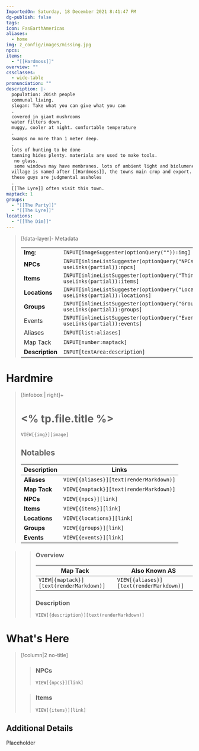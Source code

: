```yaml
---
ImportedOn: Saturday, 18 December 2021 8:41:47 PM
dg-publish: false
tags: 
icon: FasEarthAmericas
aliases:
  - home
img: z_config/images/missing.jpg
npcs: 
items:
  - "[[Hardmoss]]"
overview: ""
cssclasses:
  - wide-table
pronunciation: ""
description: |-
  population: 20ish people
  communal living.
  slogan: Take what you can give what you can
  .
  covered in giant mushrooms
  water filters down, 
  muggy, cooler at night. comfortable temperature
  .
  swamps no more than 1 meter deep.
  .
  lots of hunting to be done
  tanning hides plenty. materials are used to make tools.
   no glass.
   some windows may have membranes. lots of ambient light and biolumenescence
  village is named after [[Hardmoss]], the towns main crop and export.
  these guys are judgmental assholes 
  .
  [[The Lyre]] often visit this town.
maptack: 1
groups:
  - "[[The Party]]"
  - "[[The Lyre]]"
locations:
  - "[[The Dim]]"
---
```



> [!data-layer]- Metadata
>
> |                                       |                                  |
>| ----- | ----- |
>| **Img**: |`INPUT[imageSuggester(optionQuery("")):img]`|
> |**NPCs** | `INPUT[inlineListSuggester(optionQuery("NPCs"), useLinks(partial)):npcs]`|
> |**Items** | `INPUT[inlineListSuggester(optionQuery("Things"), useLinks(partial)):items]`|
> |**Locations** | `INPUT[inlineListSuggester(optionQuery("Locations"), useLinks(partial)):locations]`|
> |**Groups** | `INPUT[inlineListSuggester(optionQuery("Groups"), useLinks(partial)):groups]`|
> |Events | `INPUT[inlineListSuggester(optionQuery("Events"), useLinks(partial)):events]`|
> |Aliases|`INPUT[list:aliases]`|
> |Map Tack|`INPUT[number:maptack]`|
> |**Description** |`INPUT[textArea:description]`|
# Hardmire
> [!infobox | right]+
> # <% tp.file.title %>
> `VIEW[{img}][image]`
> ## Notables
> | Description |  Links |
> | ---- | --- |
> | **Aliases** | `VIEW[{aliases}][text(renderMarkdown)]` |
> | **Map Tack** | `VIEW[{maptack}][text(renderMarkdown)]` |
> | **NPCs** | `VIEW[{npcs}][link]` |
> | **Items** | `VIEW[{items}][link]` |
> | **Locations** | `VIEW[{locations}][link]` |
> | **Groups** | `VIEW[{groups}][link]` |
> | **Events** | `VIEW[{events}][link]` |
> 

>>### Overview
>>| Map Tack | Also Known AS|
>>| ----- | ----- |
>>|`VIEW[{maptack}][text(renderMarkdown)]`|`VIEW[{aliases}][text(renderMarkdown)]`|
>>
>> ### Description
>> `VIEW[{description}][text(renderMarkdown)]`
# What's Here
> [!column|2 no-title]
>
>>
>> ### NPCs
>> `VIEW[{npcs}][link]`
>>  
>
>
>> ### Items
>> `VIEW[{items}][link]`

## Additional Details
Placeholder